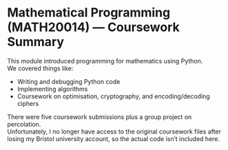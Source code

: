 # Mathematical Programming (MATH20014) — Coursework Summary

This module introduced programming for mathematics using Python.  
We covered things like:
- Writing and debugging Python code  
- Implementing algorithms  
- Coursework on optimisation, cryptography, and encoding/decoding ciphers  

There were five coursework submissions plus a group project on percolation.  
Unfortunately, I no longer have access to the original coursework files after losing my Bristol university account, so the actual code isn’t included here.
